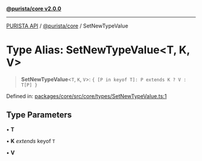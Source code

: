 [**@purista/core v2.0.0**](../README.md)

***

[PURISTA API](../../../packages.md) / [@purista/core](../README.md) / SetNewTypeValue

# Type Alias: SetNewTypeValue\<T, K, V\>

> **SetNewTypeValue**\<`T`, `K`, `V`\>: `{ [P in keyof T]: P extends K ? V : T[P] }`

Defined in: [packages/core/src/core/types/SetNewTypeValue.ts:1](https://github.com/puristajs/purista/blob/master/packages/core/src/core/types/SetNewTypeValue.ts#L1)

## Type Parameters

• **T**

• **K** *extends* keyof `T`

• **V**
